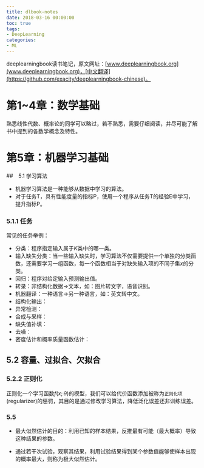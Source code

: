 ```yaml
---
title: dlbook-notes
date: 2018-03-16 00:00:00
toc: true
tags:
- DeepLearning
categories:
- ML
---
```


deeplearningbook读书笔记，原文网址：[www.deeplearningbook.org](www.deeplearningbook.org)，[中文翻译](https://github.com/exacity/deeplearningbook-chinese)。

# 第1~4章：数学基础

熟悉线性代数、概率论的同学可以略过，若不熟悉，需要仔细阅读，并尽可能了解书中提到的各数学概念及特性。

# 第5章：机器学习基础

##　5.1 学习算法

* 机器学习算法是一种能够从数据中学习的算法。
* 对于任务T，具有性能度量的指标P，使用一个程序从任务T的经验E中学习，提升指标P。

### 5.1.1 任务

常见的任务举例：

* 分类：程序指定输入属于*K*类中的哪一类。
* 输入缺失分类：当一些输入缺失时，学习算法不仅需要提供一个单独的分类函数，还需要学习一组函数，每一个函数相当于对缺失输入项的不同子集*x*的分类。
* 回归：程序对给定输入预测输出值。
* 转录：非结构化数据->文本，如：图片转文字，语音识别。
* 机器翻译：一种语言->另一种语言，如：英文转中文。
* 结构化输出：
* 异常检测：
* 合成与采样：
* 缺失值补填：
* 去噪：
* 密度估计和概率质量函数估计：

## 5.2 容量、过拟合、欠拟合

### 5.2.2 正则化

正则化一个学习函数$f(x; \theta)$的模型，我们可以给代价函数添加被称为`正则化项`(regularizer)的惩罚，其目的是通过修改学习算法，降低泛化误差还非训练误差。

### 5.5

* 最大似然估计的目的：利用已知的样本结果，反推最有可能（最大概率）导致这种结果的参数。

* 通过若干次试验，观察其结果，利用试验结果得到某个参数值能够使样本出现的概率最大，则称为极大似然估计。

  ​
